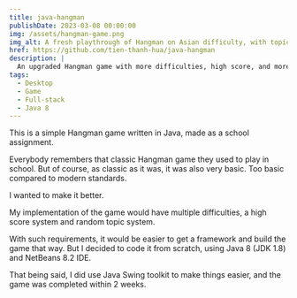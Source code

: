 ```yaml
---
title: java-hangman
publishDate: 2023-03-08 00:00:00
img: /assets/hangman-game.png
img_alt: A fresh playthrough of Hangman on Asian difficulty, with topic hidden and score of 0
href: https://github.com/tien-thanh-hua/java-hangman
description: |
  An upgraded Hangman game with more difficulties, high score, and more!
tags:
  - Desktop
  - Game
  - Full-stack
  - Java 8
---
```


This is a simple Hangman game written in Java, made as a school assignment.

Everybody remembers that classic Hangman game they used to play in school. But of course, as classic as it was, it was also very basic. Too basic compared to modern standards.

I wanted to make it better.

My implementation of the game would have multiple difficulties, a high score system and random topic system.

With such requirements, it would be easier to get a framework and build the game that way. But I decided to code it from scratch, using Java 8 (JDK 1.8) and NetBeans 8.2 IDE.

That being said, I did use Java Swing toolkit to make things easier, and the game was completed within 2 weeks.
